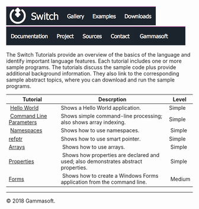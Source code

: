 [![Switch](../docs/Pictures/Menu/Switch.png)](Home.md)[![Switch](../docs/Pictures/Menu/Gallery.png)](Gallery.md)[![Switch](../docs/Pictures/Menu/Examples.png)](Examples.md)[![Switch](../docs/Pictures/Menu/Downloads.png)](Downloads.md)[![Switch](../docs/Pictures/Menu/Documentation.png)](Documentation.md)[![Switch](../docs/Pictures/Menu/Project.png)](https://sourceforge.net/projects/switchpro)[![Switch](../docs/Pictures/Menu/Sources.png)](https://github.com/gammasoft71/switch)[![Switch](../docs/Pictures/Menu/Contact.png)](Contact.md)[![Switch](../docs/Pictures/Menu/Gammasoft.png)](https://gammasoft71.wixsite.com/gammasoft)

The Switch Tutorials provide an overview of the basics of the language and identify important language features. Each tutorial includes one or more sample programs. The tutorials discuss the sample code plus provide additional background information. They also link to the corresponding sample abstract topics, where you can download and run the sample programs.

| Tutorial                                            | Descrption                                                                         | Level  |
|-----------------------------------------------------|------------------------------------------------------------------------------------|--------|
| [Hello World](HelloWorld.md)                        | Shows a Hello World application.                                                   | Simple |
| [Command Line Parameters](CommandLineParameters.md) | Shows simple command-line processing; also shows array indexing.                   | Simple |
| [Namespaces](Namespaces.md)                         | Shows how to use namespaces.                                                       | Simple |
| [refptr](refptr.md)                                 | Shows how to use smart pointer.                                                    | Simple |
| [Arrays](Arrays2.md)                                | Shows how to use arrays.                                                           | Simple |
| [Properties](Properties.md)                         | Shows how properties are declared and used; also demonstrates abstract properties. | Simple |
| [Forms](Forms.md)                                   | Shows how to create a Windows Forms application from the command line.             | Medium |

______________________________________________________________________________________________

© 2018 Gammasoft.

